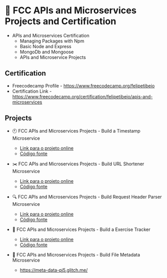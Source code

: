 # 📰 FCC APIs and Microservices Projects and Certification

- APIs and Microservices Certification
  - Managing Packages with Npm
  - Basic Node and Express
  - MongoDb and Mongoose
  - APIs and Microservice Projects

## Certification
  
- Freecodecamp Profile - https://www.freecodecamp.org/felipetibeio
- Certification Link - https://www.freecodecamp.org/certification/felipetibeio/apis-and-microservices

## Projects

- 🕙 FCC APIs and Microservices Projects - Build a Timestamp Microservice
  - [Link para o projeto online](https://timestramp.glitch.me/)
  - [Código fonte](https://github.com/FelipeTiberio/apis-microservices-fcc/tree/master/timestramp)  

- ✂️ FCC APIs and Microservices Projects - Build URL Shortener Microservice  
  - [Link para o projeto online](https://projeto1-shorturll.glitch.me/)
  - [Código fonte](https://github.com/FelipeTiberio/apis-microservices-fcc/tree/master/shorttener)

- 🔍 FCC APIs and Microservices Projects - Build Request Header Parser Microservice
  - [Link para o projeto online](https://req-header-ap.glitch.me/)
  - [Código fonte](https://github.com/FelipeTiberio/apis-microservices-fcc/tree/master/req-header-parser)
- 🏃 FCC APIs and Microservices Projects - Build a Exercise Tracker
  - [Link para o projeto online](https://projeto-5-fcc-beckend.glitch.me/)
  - [Código fonte]()

- 📁 FCC APIs and Microservices Projects - Build File Metadata Microservice
  - https://meta-data-pj5.glitch.me/


